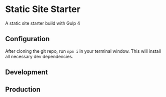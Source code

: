 
# Static Site Starter

A static site starter build with Gulp 4

## Configuration

After cloning the git repo, run `npm i` in your terminal window. This will install all necessary dev dependencies.

## Development

## Production
